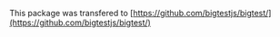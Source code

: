 This package was transfered to [https://github.com/bigtestjs/bigtest/](https://github.com/bigtestjs/bigtest/)
